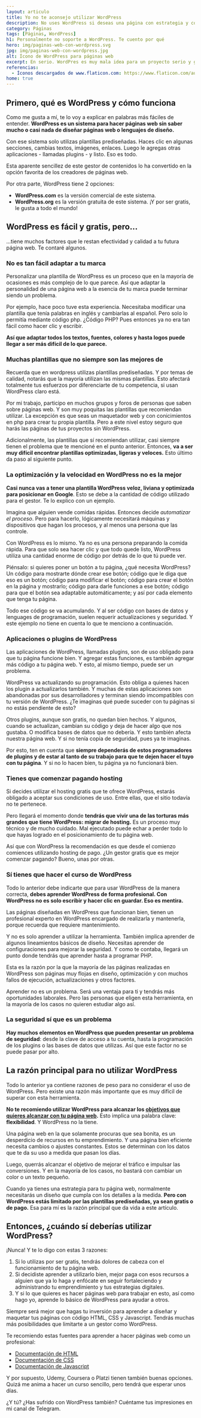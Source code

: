 ```yaml
---
layout: articulo
title: Yo no te aconsejo utilizar WordPress
description: No uses WordPress si deseas una página con estrategia y con menos dolores de cabeza. Lee el artículo y aprende por qué no es la mejor opción.
category: Páginas
tags: [Páginas, WordPress]
h1: Personalmente no soporte a WordPress. Te cuento por qué
hero: img/paginas-web-con-wordpress.svg
jpg: img/paginas-web-con-wordpress.jpg
alt: Ícono de WordPress para páginas web
excerpt: En serio. WordPres es muy mala idea para un proyecto serio y grande. Y supuestamente es gratis. Pero te mostraré lo que te puede costar. Lee por qué
referencias:
  - Íconos descargados de www.flaticon.com: https://www.flaticon.com/authors/eucalyp
home: true
---
```

## Primero, qué es WordPress y cómo funciona

Como me gusta a mí, te lo voy a explicar en palabras más fáciles de entender. **WordPress es un sistema para hacer páginas web sin saber mucho o casi nada de diseñar páginas web o lenguajes de diseño.**

Con ese sistema solo utilizas plantillas prediseñadas. Haces clic en algunas secciones, cambias textos, imágenes, enlaces. Luego le agregas otras aplicaciones - llamadas plugins - y listo. Eso es todo.

Esta aparente sencillez de este gestor de contenidos lo ha convertido en la opción favorita de los creadores de páginas web.

Por otra parte, WordPress tiene 2 opciones:

* **WordPress.com** es la versión comercial de este sistema.
* **WordPress.org** es la versión gratuita de este sistema. ¡Y por ser gratis, le gusta a todo el mundo!

## WordPress es fácil y gratis, pero...

...tiene muchos factores que le restan efectividad y calidad a tu futura página web. Te contaré algunos.

### No es tan fácil adaptar a tu marca

Personalizar una plantilla de WordPress es un proceso que en la mayoría de ocasiones es más complejo de lo que parece. Así que adaptar la personalidad de una página web a la esencia de tu marca puede terminar siendo un problema.

Por ejemplo, hace poco tuve esta experiencia. Necesitaba modificar una plantilla que tenía palabras en inglés y cambiarlas al español. Pero solo lo permitía mediante código php. ¿Código PHP? Pues entonces ya no era tan fácil como hacer clic y escribir.

**Así que adaptar todos los textos, fuentes, colores y hasta logos puede llegar a ser más difícil de lo que parece.**

### Muchas plantillas que no siempre son las mejores de

Recuerda que en wordpress utilizas plantillas prediseñadas. Y por temas de calidad, notarás que la mayoría utilizan las mismas plantillas. Esto afectará totalmente tus esfuerzos por diferenciarte de tu competencia, si usan WordPress claro está.

Por mi trabajo, participo en muchos grupos y foros de personas que saben sobre páginas web. Y son muy poquitas las plantillas que recomiendan utilizar. La excepción es que seas un maquetador web y con conicimientos en php para crear tu propia plantilla. Pero a este nivel estoy seguro que harás las páginas de tus proyectos sin WordPress.

Adicionalmente, las plantillas que sí recomiendan utilizar, casi siempre tienen el problema que te mencioné en el punto anterior. Entonces, **va a ser muy difícil encontrar plantillas optimizadas, ligeras y veloces.** Esto último da paso al siguiente punto.

### La optimización y la velocidad en WordPress no es la mejor

**Casi nunca vas a tener una plantilla WordPress veloz, liviana y optimizada para posicionar en Google**. Esto se debe a la cantidad de código utilizado para el gestor. Te lo explico con un ejemplo.

Imagina que alguien vende comidas rápidas. Entonces decide *automatizar el proceso*. Pero para hacerlo, lógicamente necesitará máquinas y dispositivos que hagan los procesos, y al menos una persona que las controle.

Con WordPress es lo mismo. Ya no es una persona preparando la comida rápida. Para que solo sea hacer clic y que todo quede listo, WordPress utiliza una cantidad enorme de código por detrás de lo que tú puede ver.

Piénsalo: si quieres poner un botón a tu página, ¿qué necesita WordPress? Un código para mostrarte dónde crear ese botón; código que le diga que eso es un botón; código para modificar el botón; código para crear el botón en la página y mostrarlo; código para darle funciones a ese botón; código para que el botón sea adaptable automáticamente; y así por cada elemento que tenga tu página.

Todo ese código se va acumulando. Y al ser código con bases de datos y lenguages de programación, suelen requerir actualizaciones y seguridad. Y este ejemplo no tiene en cuenta lo que te menciono a continuación.

### Aplicaciones o plugins de WordPress

Las aplicaciones de WordPress, llamadas plugins, son de uso obligado para que tu página funcione bien. Y agregar estas funciones, es también agregar más código a tu página web. Y esto, al mismo tiempo, puede ser un problema.

WordPress va actualizando su programación. Esto obliga a quienes hacen los plugin a actualizarlos también. Y muchas de estas aplicaciones son abandonadas por sus desarrolladores y terminan siendo imcompatibles con tu versión de WordPress. ¿Te imaginas qué puede suceder con tu páginas si no estás pendiente de esto?

Otros plugins, aunque son gratis, no quedan bien hechos. Y algunos, cuando se actualizan, cambian su código y deja de hacer algo que nos gustaba. O modifica bases de datos que no debería. Y esto también afecta nuestra página web. Y si no tenía copia de seguridad, pues ya te imaginas.

Por esto, ten en cuenta que **siempre dependerás de estos programadores de plugins y de estar al tanto de su trabajo para que te dejen hacer el tuyo con tu página**. Y si no lo hacen bien, tu página ya no funcionará bien.

### Tienes que comenzar pagando hosting

Si decides utilizar el hosting gratis que te ofrece WordPress, estarás obligado a aceptar sus condiciones de uso. Entre ellas, que el sitio todavía no te pertenece.

Pero llegará el momento donde **tendrás que vivir una de las torturas más grandes que tiene WordPress: migrar de hosting.** Es un proceso muy técnico y de mucho cuidado. Mal ejecutado puede echar a perder todo lo que hayas logrado en el posicionamiento de tu página web.

Así que con WordPress la recomendación es que desde el comienzo comiences utilizando hosting de pago. ¿Un gestor gratis que es mejor comenzar pagando? Bueno, unas por otras.

### Sí tienes que hacer el curso de WordPress

Todo lo anterior debe indicarte que para usar WordPress de la manera correcta, **debes aprender WordPress de forma profesional. Con WordPress no es solo escribir y hacer clic en guardar. Eso es mentira.**

Las páginas diseñadas en WordPress que funcionan bien, tienen un profesional experto en WordPress encargado de realizarla y mantenerla, porque recuerda que requiere mantenimiento.

Y no es solo aprender a utilizar la herramienta. También implica aprender de algunos lineamientos básicos de diseño. Necesitas aprender de configuraciones para mejorar la seguridad. Y como te contaba, llegará un punto donde tendrás que aprender hasta a programar PHP.

Esta es la razón por la que la mayoría de las páginas realizadas en WordPress son páginas muy flojas en diseño, optimización y con muchos fallos de ejecución, actualizaciones y otros factores.

Aprender no es un problema. Será una ventaja para ti y tendrás más oportunidades laborales. Pero las personas que eligen esta herramienta, en la mayoría de los casos no quieren estudiar algo así.

### La seguridad sí que es un problema

**Hay muchos elementos en WordPress que pueden presentar un problema de seguridad**: desde la clave de acceso a tu cuenta, hasta la programación de los plugins o las bases de datos que utilizas. Así que este factor no se puede pasar por alto.

## La razón principal para no utilizar WordPress

Todo lo anterior ya contiene razones de peso para no considerar el uso de WordPress. Pero existe una razón más importante que es muy difícil de superar con esta herramienta.

**No te recomiendo utilizar WordPress para alcanzar los [objetivos que quieres alcanzar con tu página web]({{site.baseurl}}/paginas-web-cuando-si-cuando-no).** Esto implica una palabra clave: **flexibilidad**. Y WordPress no la tiene.

Una página web en la que solamente procuras que sea bonita, es un desperdicio de recursos en tu emprendimiento. Y una página bien eficiente necesita cambios o ajustes constantes. Estos se determinan con los datos que te da su uso a medida que pasan los días.

Luego, querrás alcanzar el objetivo de mejorar el tráfico e impulsar las conversiones. Y en la mayoría de los casos, no bastará con cambiar un color o un texto pequeño.

Cuando ya tienes una estrategia para tu página web, normalmente necesitarás un diseño que cumpla con los detalles a la medida. **Pero con WordPress estás limitado por las plantillas prediseñadas, ya sean gratis o de pago.** Esa para mí es la razón principal que da vida a este artículo.

## Entonces, ¿cuándo sí deberías utilizar WordPress?

¡Nunca! Y te lo digo con estas 3 razones:

1. Si lo utilizas por ser gratis, tendrás dolores de cabeza con el funcionamiento de tu página web.
2. Si decidiste aprender a utilizarlo bien, mejor paga con esos recursos a alguien que ya lo haga y enfócate en seguir fortaleciendo y administrando tu emprendimiento y tus estrategias digitales.
3. Y si lo que quieres es hacer páginas web para trabajar en esto, así como hago yo, aprende lo básico de WordPress para ayudar a otros.

Siempre será mejor que hagas tu inversión para aprender a diseñar y maquetar tus páginas con código HTML, CSS y Javascript. Tendrás muchas más posibilidades que limitarte a un gestor como WordPress.

Te recomiendo estas fuentes para aprender a hacer páginas web como un profesional:

* [Documentación de HTML](https://www.w3schools.com/html/default.asp "Página de w3schools para aprender HTML")
* [Documentación de CSS](https://www.w3schools.com/css/default.asp "Página de w3schools para aprender CSS")
* [Documentación de Javascript](https://www.w3schools.com/js/default.asp "Página de w3schools para aprender Javascript")

Y por supuesto, Udemy, Coursera o Platzi tienen también buenas opciones. Quizá me anima a hacer un curso sencillo, pero tendrá que esperar unos días.

¿Y tú? ¿Has sufrido con WordPress también? Cuéntame tus impresiones en mi canal de Telegram.
